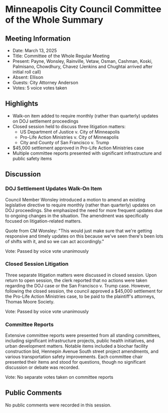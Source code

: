# Minneapolis City Council Committee of the Whole Summary

## Meeting Information
- Date: March 13, 2025
- Title: Committee of the Whole Regular Meeting
- Present: Payne, Wonsley, Rainville, Vetaw, Osman, Cashman, Koski, Palmisano, Chowdhury, Chavez (Jenkins and Chughtai arrived after initial roll call)
- Absent: Ellison
- Guests: City Attorney Anderson
- Votes: 5 voice votes taken

## Highlights
- Walk-on item added to require monthly (rather than quarterly) updates on DOJ settlement proceedings
- Closed session held to discuss three litigation matters:
  - US Department of Justice v. City of Minneapolis
  - Pro-Life Action Ministries v. City of Minneapolis
  - City and County of San Francisco v. Trump
- $45,000 settlement approved in Pro-Life Action Ministries case
- Multiple committee reports presented with significant infrastructure and public safety items

## Discussion

### DOJ Settlement Updates Walk-On Item
Council Member Wonsley introduced a motion to amend an existing legislative directive to require monthly (rather than quarterly) updates on DOJ proceedings. She emphasized the need for more frequent updates due to ongoing changes in the situation. The amendment was specifically focused on litigation-related matters.

Quote from CM Wonsley: "This would just make sure that we're getting responsive and timely updates on this because we've seen there's been lots of shifts with it, and so we can act accordingly."

Vote: Passed by voice vote unanimously

### Closed Session Litigation
Three separate litigation matters were discussed in closed session. Upon return to open session, the clerk reported that no actions were taken regarding the DOJ case or the San Francisco v. Trump case. However, following the closed session, the council approved a $45,000 settlement for the Pro-Life Action Ministries case, to be paid to the plaintiff's attorneys, Thomas Moore Society.

Vote: Passed by voice vote unanimously

### Committee Reports
Extensive committee reports were presented from all standing committees, including significant infrastructure projects, public health initiatives, and urban development matters. Notable items included a biochar facility construction bid, Hennepin Avenue South street project amendments, and various transportation safety improvements. Each committee chair presented their items and stood for questions, though no significant discussion or debate was recorded.

Vote: No separate votes taken on committee reports

## Public Comments
No public comments were recorded in this session.
